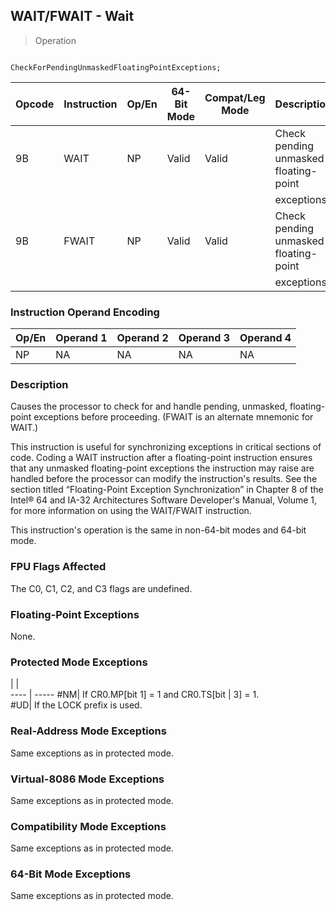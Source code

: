 ## WAIT/FWAIT - Wait

> Operation
``` slim

CheckForPendingUnmaskedFloatingPointExceptions;

```

 Opcode| Instruction| Op/En| 64-Bit Mode| Compat/Leg Mode| Description                          
 ---  | --- | --- | --- | --- | ---
 9B    | WAIT       | NP   | Valid      | Valid          | Check pending unmasked floating-point
       |            |      |            |                | exceptions.                          
 9B    | FWAIT      | NP   | Valid      | Valid          | Check pending unmasked floating-point
       |            |      |            |                | exceptions.                          

### Instruction Operand Encoding
 Op/En| Operand 1| Operand 2| Operand 3| Operand 4
 ---  | --- | --- | --- | ---
 NP   | NA       | NA       | NA       | NA       

### Description
Causes the processor to check for and handle pending, unmasked, floating-point
exceptions before proceeding. (FWAIT is an alternate mnemonic for WAIT.)

This instruction is useful for synchronizing exceptions in critical sections
of code. Coding a WAIT instruction after a floating-point instruction ensures
that any unmasked floating-point exceptions the instruction may raise are handled
before the processor can modify the instruction's results. See the section titled
“Floating-Point Exception Synchronization” in Chapter 8 of the Intel® 64 and
IA-32 Architectures Software Developer's Manual, Volume 1, for more information
on using the WAIT/FWAIT instruction.

This instruction's operation is the same in non-64-bit modes and 64-bit mode.



### FPU Flags Affected
The C0, C1, C2, and C3 flags are undefined.


### Floating-Point Exceptions
None.


### Protected Mode Exceptions
   | |  
---- | -----
 #NM| If CR0.MP[bit 1] = 1 and CR0.TS[bit
    | 3] = 1.                            
 #UD| If the LOCK prefix is used.        

### Real-Address Mode Exceptions
Same exceptions as in protected mode.


### Virtual-8086 Mode Exceptions
Same exceptions as in protected mode.


### Compatibility Mode Exceptions
Same exceptions as in protected mode.


### 64-Bit Mode Exceptions
Same exceptions as in protected mode.
